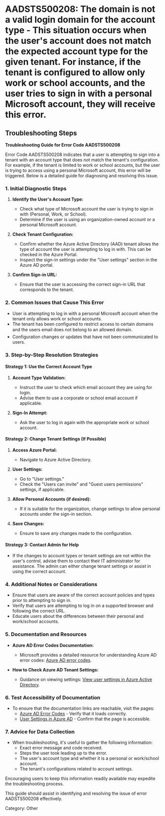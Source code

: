 # AADSTS500208: The domain is not a valid login domain for the account type - This situation occurs when the user's account does not match the expected account type for the given tenant. For instance, if the tenant is configured to allow only work or school accounts, and the user tries to sign in with a personal Microsoft account, they will receive this error.


## Troubleshooting Steps
**Troubleshooting Guide for Error Code AADSTS500208**

Error Code AADSTS500208 indicates that a user is attempting to sign into a tenant with an account type that does not match the tenant's configuration. For example, if the tenant is limited to work or school accounts, but the user is trying to access using a personal Microsoft account, this error will be triggered. Below is a detailed guide for diagnosing and resolving this issue.

### 1. Initial Diagnostic Steps

1. **Identify the User's Account Type:**
   - Check what type of Microsoft account the user is trying to sign in with (Personal, Work, or School).
   - Determine if the user is using an organization-owned account or a personal Microsoft account.

2. **Check Tenant Configuration:**
   - Confirm whether the Azure Active Directory (AAD) tenant allows the type of account the user is attempting to log in with. This can be checked in the Azure Portal.
   - Inspect the sign-in settings under the "User settings" section in the Azure AD portal.

3. **Confirm Sign-in URL:**
   - Ensure that the user is accessing the correct sign-in URL that corresponds to the tenant.

### 2. Common Issues that Cause This Error

- User is attempting to log in with a personal Microsoft account when the tenant only allows work or school accounts.
- The tenant has been configured to restrict access to certain domains and the users email does not belong to an allowed domain.
- Configuration changes or updates that have not been communicated to users.
  
### 3. Step-by-Step Resolution Strategies

#### Strategy 1: Use the Correct Account Type

1. **Account Type Validation:**
   - Instruct the user to check which email account they are using for login.
   - Advise them to use a corporate or school email account if applicable.

2. **Sign-In Attempt:**
   - Ask the user to log in again with the appropriate work or school account.

#### Strategy 2: Change Tenant Settings (If Possible)

1. **Access Azure Portal:**
   - Navigate to Azure Active Directory.

2. **User Settings:**
   - Go to "User settings."
   - Check the "Users can invite" and "Guest users permissions" settings, if applicable.

3. **Allow Personal Accounts (if desired):**
   - If it is suitable for the organization, change settings to allow personal accounts under the sign-in section.

4. **Save Changes:**
   - Ensure to save any changes made to the configuration.

#### Strategy 3: Contact Admin for Help

- If the changes to account types or tenant settings are not within the user's control, advise them to contact their IT administrator for assistance. The admin can either change tenant settings or assist in using the correct account.

### 4. Additional Notes or Considerations

- Ensure that users are aware of the correct account policies and types prior to attempting to sign in.
- Verify that users are attempting to log in on a supported browser and following the correct URL.
- Educate users about the differences between their personal and work/school accounts.

### 5. Documentation and Resources

- **Azure AD Error Codes Documentation:**
  - Microsoft provides a detailed resource for understanding Azure AD error codes: [Azure AD error codes](https://docs.microsoft.com/en-us/azure/active-directory/develop/reference-aad-error-codes).
  
- **How to Check Azure AD Tenant Settings:**
  - Guidance on viewing settings: [View user settings in Azure Active Directory](https://docs.microsoft.com/en-us/azure/active-directory/users/users-settings).

### 6. Test Accessibility of Documentation

- To ensure that the documentation links are reachable, visit the pages:
  - [Azure AD Error Codes](https://docs.microsoft.com/en-us/azure/active-directory/develop/reference-aad-error-codes) - Verify that it loads correctly.
  - [User Settings in Azure AD](https://docs.microsoft.com/en-us/azure/active-directory/users/users-settings) - Confirm that the page is accessible.

### 7. Advice for Data Collection

- When troubleshooting, it's useful to gather the following information:
  - Exact error message and code received.
  - Steps the user took leading up to the error.
  - The user's account type and whether it is a personal or work/school account.
  - The tenant's configurations related to account settings.
  
Encouraging users to keep this information readily available may expedite the troubleshooting process.

This guide should assist in identifying and resolving the issue of error AADSTS500208 effectively.

Category: Other
